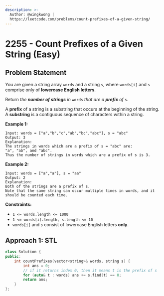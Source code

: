 ```yaml
---
description: >-
  Author: @wingkwong |
  https://leetcode.com/problems/count-prefixes-of-a-given-string/
---
```


# 2255 - Count Prefixes of a Given String (Easy)

## Problem Statement

You are given a string array `words` and a string `s`, where `words[i]` and `s` comprise only of **lowercase English letters**.

Return _the **number of strings** in_ `words` _that are a **prefix** of_ `s`.

A **prefix** of a string is a substring that occurs at the beginning of the string. A **substring** is a contiguous sequence of characters within a string.



**Example 1:**

```
Input: words = ["a","b","c","ab","bc","abc"], s = "abc"
Output: 3
Explanation:
The strings in words which are a prefix of s = "abc" are:
"a", "ab", and "abc".
Thus the number of strings in words which are a prefix of s is 3.
```

**Example 2:**

```
Input: words = ["a","a"], s = "aa"
Output: 2
Explanation:
Both of the strings are a prefix of s. 
Note that the same string can occur multiple times in words, and it should be counted each time.
```

**Constraints:**

* `1 <= words.length <= 1000`
* `1 <= words[i].length, s.length <= 10`
* `words[i]` and `s` consist of lowercase English letters **only**.

## Approach 1: STL

```cpp
class Solution {
public:
    int countPrefixes(vector<string>& words, string s) {
        int ans = 0;
        // if it returns index 0, then it means t is the prefix of s 
        for (auto& t : words) ans += s.find(t) == 0;
        return ans;
    }
};
```
